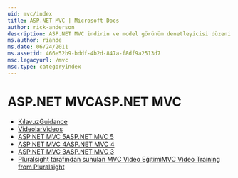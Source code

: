 ```yaml
---
uid: mvc/index
title: ASP.NET MVC | Microsoft Docs
author: rick-anderson
description: ASP.NET MVC indirin ve model görünüm denetleyicisi düzeni kullanarak web uygulamaları oluşturmayı öğrenin.
ms.author: riande
ms.date: 06/24/2011
ms.assetid: 466e52b9-bddf-4b2d-847a-f8df9a2513d7
msc.legacyurl: /mvc
msc.type: categoryindex
---
```

<a name="aspnet-mvc"></a><span data-ttu-id="7b66c-103">ASP.NET MVC</span><span class="sxs-lookup"><span data-stu-id="7b66c-103">ASP.NET MVC</span></span>
====================
- [<span data-ttu-id="7b66c-104">Kılavuz</span><span class="sxs-lookup"><span data-stu-id="7b66c-104">Guidance</span></span>](overview/index.md)
- [<span data-ttu-id="7b66c-105">Videolar</span><span class="sxs-lookup"><span data-stu-id="7b66c-105">Videos</span></span>](videos/index.md)
- [<span data-ttu-id="7b66c-106">ASP.NET MVC 5</span><span class="sxs-lookup"><span data-stu-id="7b66c-106">ASP.NET MVC 5</span></span>](mvc5.md)
- [<span data-ttu-id="7b66c-107">ASP.NET MVC 4</span><span class="sxs-lookup"><span data-stu-id="7b66c-107">ASP.NET MVC 4</span></span>](mvc4.md)
- [<span data-ttu-id="7b66c-108">ASP.NET MVC 3</span><span class="sxs-lookup"><span data-stu-id="7b66c-108">ASP.NET MVC 3</span></span>](mvc3.md)
- [<span data-ttu-id="7b66c-109">Pluralsight tarafından sunulan MVC Video Eğitimi</span><span class="sxs-lookup"><span data-stu-id="7b66c-109">MVC Video Training from Pluralsight</span></span>](pluralsight.md)

